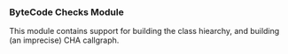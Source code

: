### ByteCode Checks Module

This module contains support for building the class hiearchy, and building (an imprecise) CHA callgraph.